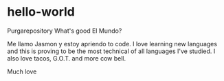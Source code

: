 # hello-world
Purgarepository
What's good El Mundo?

Me llamo Jasmon y estoy apriendo to code.  I love learning new languages and this is proving to be the most technical of all languages I've studied. I also love tacos, G.O.T. and more cow bell. 

Much love
